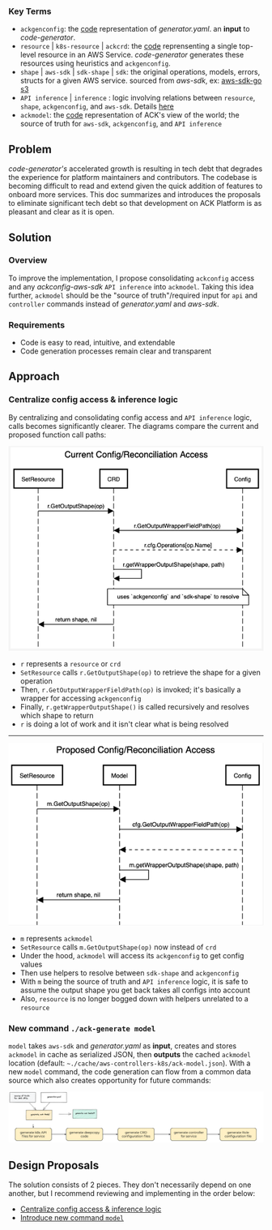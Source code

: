 ### Key Terms
* `ackgenconfig`: the [code](https://github.com/aws-controllers-k8s/code-generator/blob/82c294c2e8fc6ba23baa0034520e84351bb7a32f/pkg/generate/config/config.go#L24) representation of *generator.yaml*. an **input** to *code-generator*.
* `resource` | `k8s-resource` | `ackcrd`: the [code](https://github.com/aws-controllers-k8s/code-generator/blob/82c294c2e8fc6ba23baa0034520e84351bb7a32f/pkg/model/crd.go#L63) reprensenting a single top-level resource in an AWS Service. *code-generator* generates these resources using heuristics and `ackgenconfig`.
* `shape` | `aws-sdk` | `sdk-shape` | `sdk`: the original operations, models, errors, structs for a given AWS service. sourced from *aws-sdk*, ex: [aws-sdk-go s3](https://github.com/aws/aws-sdk-go/blob/4fd4b72d1a40237285232f1b16c1d13de4f1220d/models/apis/s3/2006-03-01/api-2.json#L1)
* `API inference` | `inference` : logic involving relations between `resource`, `shape`, `ackgenconfig`, and `aws-sdk`. Details [here](https://aws-controllers-k8s.github.io/community/docs/contributor-docs/api-inference/)
* `ackmodel`: the [code](https://github.com/aws-controllers-k8s/code-generator/blob/82c294c2e8fc6ba23baa0034520e84351bb7a32f/pkg/model/model.go#L36) representation of ACK's view of the world; the source of truth for `aws-sdk`, `ackgenconfig`, and `API inference`


## Problem
*code-generator's* accelerated growth is resulting in tech debt that degrades the experience for platform maintainers and contributors. The codebase is becoming difficult to read and extend given the quick addition of features to onboard more services. This doc summarizes and introduces the proposals to eliminate significant tech debt so that development on ACK Platform is as pleasant and clear as it is open.


## Solution

### Overview
To improve the implementation, I propose consolidating `ackconfig` access and any *ackconfig-aws-sdk* `API inference` into `ackmodel`. Taking this idea further, `ackmodel` should be the "source of truth"/required input for `api` and `controller` commands instead of *generator.yaml* and *aws-sdk*.


### Requirements
* Code is easy to read, intuitive, and extendable
* Code generation processes remain clear and transparent

## Approach

### Centralize config access & inference logic
By centralizing and consolidating config access and `API inference` logic, calls becomes significantly clearer. The diagrams compare the current and proposed function call paths:

![current-config-access](./images/current_config_access.png)
* `r` represents a `resource` or `crd`
* `SetResource` calls `r.GetOutputShape(op)` to retrieve the shape for a given operation
* Then, `r.GetOutputWrapperFieldPath(op)` is invoked; it's basically a wrapper for accessing `ackgenconfig`
* Finally, `r.getWrapperOutputShape()` is called recursively and resolves which shape to return
* `r` is doing a lot of work and it isn't clear what is being resolved


---

![proposed-config-access](./images/proposed_config_access.png)
* `m` represents `ackmodel`
* `SetResource` calls `m.GetOutputShape(op)` now instead of `crd`
* Under the hood, `ackmodel` will access its `ackgenconfig` to get config values
* Then use helpers to resolve between `sdk-shape` and `ackgenconfig`
* With `m` being the source of truth and `API inference` logic, it is safe to assume the output shape you get back takes all configs into account
* Also, `resource` is no longer bogged down with helpers unrelated to a `resource`


### New command `./ack-generate model`
`model` takes `aws-sdk` and *generator.yaml* as **input**, creates and stores `ackmodel` in cache as serialized JSON, then **outputs** the cached `ackmodel` location (default: `~./cache/aws-controllers-k8s/ack-model.json`). With a new `model` command, the code generation can flow from a common data source which also creates opportunity for future commands:

![proposed-gen](./images/proposed_gen.png)


## Design Proposals
The solution consists of 2 pieces. They don't necessarily depend on one another, but I recommend reviewing and implementing in the order below:
   * [Centralize config access & inference logic](./inference.md)
   * [Introduce new command `model`](./model_cmd_2.md)